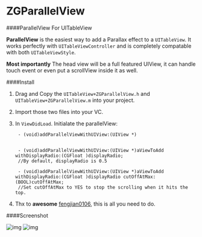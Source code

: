 ZGParallelView
==============

####ParallelView For UITableView

**ParallelView** is the easiest way to add a Parallax effect to a `UITableView`. It works perfectly with `UITableViewController` and is completely compatable with both `UITableViewStyle`.

**Most importantly**
The head view will be a full featured UIView, it can handle touch event or even put a scrollView inside it as well.

####Install

1. Drag and Copy the `UITableView+ZGParallelView.h` and `UITableView+ZGParallelView.m` into your project.
2. Import those two files into your VC.
3. In `ViewDidLoad`. Initialate the parallelView:

		- (void)addParallelViewWithUIView:(UIView *)
		
		
		- (void)addParallelViewWithUIView:(UIView *)aViewToAdd withDisplayRadio:(CGFloat )displayRadio;
		//By default, displayRadio is 0.5

		- (void)addParallelViewWithUIView:(UIView *)aViewToAdd withDisplayRadio:(CGFloat )displayRadio cutOffAtMax:(BOOL)cutOffAtMax;
		//Set cutOffAtMax to YES to stop the scrolling when it hits the top.
		
4. Thx to **awesome** [fengjian0106](https://github.com/fengjian0106), this is all you need to do.

####Screenshot

![img](https://raw.github.com/zhigang1992/ZGParallelView/master/ScreenShotA.png) 
![img](https://raw.github.com/zhigang1992/ZGParallelView/master/ScreenShotB.png)
